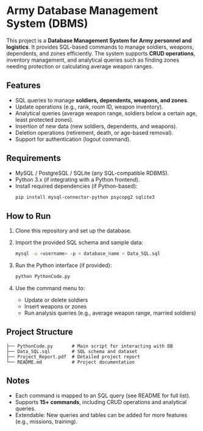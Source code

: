 # Army Database Management System (DBMS)

This project is a **Database Management System for Army personnel and logistics**. It provides SQL-based commands to manage soldiers, weapons, dependents, and zones efficiently. The system supports **CRUD operations**, inventory management, and analytical queries such as finding zones needing protection or calculating average weapon ranges.  

## Features
- SQL queries to manage **soldiers, dependents, weapons, and zones**.  
- Update operations (e.g., rank, room ID, weapon inventory).  
- Analytical queries (average weapon range, soldiers below a certain age, least protected zones).  
- Insertion of new data (new soldiers, dependents, and weapons).  
- Deletion operations (retirement, death, or age-based removal).  
- Support for authentication (logout command).  

## Requirements
- MySQL / PostgreSQL / SQLite (any SQL-compatible RDBMS).  
- Python 3.x (if integrating with a Python frontend).  
- Install required dependencies (if Python-based):  
  ```bash
  pip install mysql-connector-python psycopg2 sqlite3

## How to Run

1. Clone this repository and set up the database.

2. Import the provided SQL schema and sample data:

   ```bash
   mysql -u <username> -p < database_name < Data_SQL.sql
   ```

3. Run the Python interface (if provided):

   ```bash
   python PythonCode.py
   ```

4. Use the command menu to:

   * Update or delete soldiers
   * Insert weapons or zones
   * Run analysis queries (e.g., average weapon range, married soldiers)

## Project Structure

```
├── PythonCode.py       # Main script for interacting with DB
├── Data_SQL.sql        # SQL schema and dataset
├── Project_Report.pdf  # Detailed project report
└── README.md           # Project documentation
```

## Notes

* Each command is mapped to an SQL query (see README for full list).
* Supports **15+ commands**, including CRUD operations and analytical queries.
* Extendable: New queries and tables can be added for more features (e.g., missions, training).
